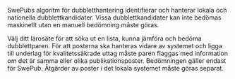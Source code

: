 SwePubs algoritm för dubbletthantering identifierar och hanterar lokala och nationella dubblettkandidater. Vissa dubblettkandidater kan inte bedömas maskinellt utan en manuell bedömning måste göras. 

Välj ditt lärosäte för att söka ut en lista, kunna jämföra och bedöma dubblettparen. För att posterna ska hanteras vidare av systemet och ligga till underlag för kvalitetssäkrade uttag måste paren flaggas med information om det är samma eller olika publikationsposter. Bedömningen gäller endast för SwePub. Åtgärder av  poster i det lokala systemet måste göras separat.


